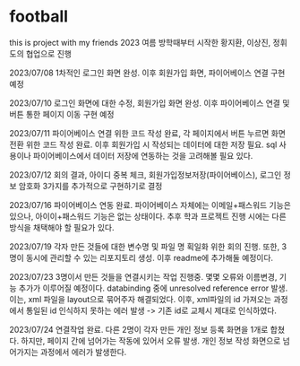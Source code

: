# football
this is project with my friends
2023 여름 방학때부터 시작한 황지환, 이상진, 정휘도의 협업으로 진행

2023/07/08
1차적인 로그인 화면 완성. 이후 회원가입 화면, 파이어베이스 연결 구현 예정

2023/07/10
로그인 화면에 대한 수정, 회원가입 화면 완성. 이후 파이어베이스 연결 및 버튼 통한 페이지 이동 구현 예정

2023/07/11
파이어베이스 연결 위한 코드 작성 완료, 각 페이지에서 버튼 누르면 화면 전환 위한 코드 작성 완료.
이후 회원가입 시 작성되는 데이터에 대한 저장 필요. sql 사용이나 파이어베이스에서 데이터 저장에 연동하는 것을 고려해볼 필요 있다.

2023/07/12
회의 결과, 아이디 중복 체크, 회원가입정보저장(파이어베이스), 로그인 정보 암호화 3가지를 추가적으로 구현하기로 결정

2023/07/16
파이어베이스 연동 완료. 파이어베이스 자체에는 이메일+패스워드 기능은 있으나, 아이이+패스워드 기능은 없는 상태이다. 추후 학과 프로젝트 진행 시에는 다른 방식을 채택해야 할 필요가 있다.

2023/07/19
각자 만든 것들에 대한 변수명 및 파일 명 획일화 위한 회의 진행. 또한, 3명이 동시에 관리할 수 있는 리포지토리 생성. 이후 readme에 추가해둘 예정이다.

2023/07/23
3명이서 만든 것들을 연결시키는 작업 진행중. 몇몇 오류와 이름변경, 기능 추가가 이루어질 예정이다.
databinding 중에 unresolved reference error 발생. 이는, xml 파일을 layout으로 묶어주자 해결되었다.
이후, xml파일의 id 가져오는 과정에서 통일된 id 인식하지 못하는 에러 발생 -> 기존 id로 교체시 제대로 인식하였다.

2023/07/24
연결작업 완료. 다른 2명이 각자 만든 개인 정보 등록 화면을 1개로 합쳤다.
하지만, 페이지 간에 넘어가는 작동에 있어서 오류 발생. 개인 정보 작성 화면으로 넘어가지는 과정에서 에러가 발생한다.
